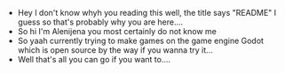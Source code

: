 - Hey I don't know whyh you reading this well, the title says "README" I guess so that's probably why you are here....
- So hi I'm Alenijena you most certainly do not know me
- So yaah currently trying to make games on the game engine Godot which is open source by the way if you wanna try it...
- Well that's all you can go if you want to....
